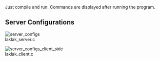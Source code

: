 Just compile and run.
Commands are displayed after running the program.

Server Configurations
----------------------
![server_configs](https://github.com/mehmetalikenger/LakLak-Chat-App/assets/51053401/f9508c02-e60a-4c3a-b54a-254e458104a7)<br />
laklak_server.c


![server_configs_client_side](https://github.com/mehmetalikenger/LakLak-Chat-App/assets/51053401/83928b6e-c205-4c08-9c94-376e2c475dc7)<br />
laklak_client.c




